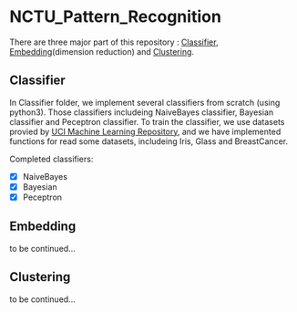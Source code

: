 # NCTU_Pattern_Recognition

There are three major part of this repository : [Classifier](#Classifier), [Embedding](#Embedding)(dimension reduction) and [Clustering](#Clustering). 

## Classifier 
In Classifier folder, we implement several classifiers from scratch (using python3).
Those classifiers includeing NaiveBayes classifier, Bayesian classifier and Peceptron classifier.
To train the classifier, we use datasets provied by [UCI Machine Learning Repository](https://archive.ics.uci.edu/ml/index.php), 
and we have implemented functions for read some datasets, includeing Iris, Glass and BreastCancer.

Completed classifiers:
- [x] NaiveBayes
- [x] Bayesian
- [x] Peceptron

## Embedding
to be continued...

## Clustering 
to be continued...
